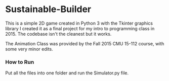 # Sustainable-Builder
This is a simple 2D game created in Python 3 with the Tkinter graphics library
I created it as a final project for my intro to programming class in 2015. The codebase isn't the cleanest but it works.

The Animation Class was provided by the Fall 2015 CMU 15-112 course, with some very minor edits.



<h3> How to Run</h3>
Put all the files into one folder and run the Simulator.py file.
